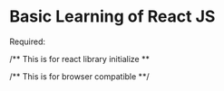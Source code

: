 # Basic Learning of React JS

Required:

/** This is for react library initialize **

<script src="build/react.min.js"></script>
<script src="build/react-dom.min.js"></script>
<script src="build/browser.min.js"></script>


/** This is for browser compatible **/


<script src="https://unpkg.com/babel-standalone@6/babel.min.js"></script>